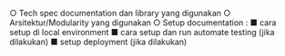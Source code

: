 ○ Tech spec documentation dan library yang digunakan
○ Arsitektur/Modularity yang digunakan
○ Setup documentation :
■ cara setup di local environment
■ cara setup dan run automate testing (jika dilakukan)
■ setup deployment (jika dilakukan)
